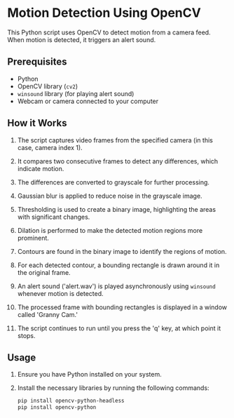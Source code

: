 # Motion Detection Using OpenCV

This Python script uses OpenCV to detect motion from a camera feed. When motion is detected, it triggers an alert sound.

## Prerequisites

- Python
- OpenCV library (`cv2`)
- `winsound` library (for playing alert sound)
- Webcam or camera connected to your computer

## How it Works

1. The script captures video frames from the specified camera (in this case, camera index 1).

2. It compares two consecutive frames to detect any differences, which indicate motion.

3. The differences are converted to grayscale for further processing.

4. Gaussian blur is applied to reduce noise in the grayscale image.

5. Thresholding is used to create a binary image, highlighting the areas with significant changes.

6. Dilation is performed to make the detected motion regions more prominent.

7. Contours are found in the binary image to identify the regions of motion.

8. For each detected contour, a bounding rectangle is drawn around it in the original frame.

9. An alert sound ('alert.wav') is played asynchronously using `winsound` whenever motion is detected.

10. The processed frame with bounding rectangles is displayed in a window called 'Granny Cam.'

11. The script continues to run until you press the 'q' key, at which point it stops.

## Usage

1. Ensure you have Python installed on your system.

2. Install the necessary libraries by running the following commands:

   ```bash
   pip install opencv-python-headless
   pip install opencv-python
